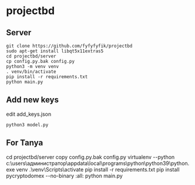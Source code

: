 # projectbd

## Server
```
git clone https://github.com/fyfyfyfik/projectbd
sudo apt-get install libqt5x11extras5
cd projectbd/server
cp config.py.bak config.py
python3 -m venv venv
. venv/bin/activate
pip install -r requirements.txt
python main.py
```

## Add new keys
edit add_keys.json
```
python3 model.py
```
## For Tanya
cd projectbd/server
copy config.py.bak config.py
virtualenv --python c:\users\администратор\appdata\local\programs\python\python39\python.exe venv
.\venv\Scripts\activate
pip install -r requirements.txt
pip install pycryptodomex --no-binary :all:
python main.py

